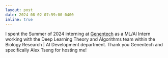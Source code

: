 ```yaml
---
layout: post
date: 2024-08-02 07:59:00-0400
inline: true
---
```


I spent the Summer of 2024 interning at [Genentech][gtech] as a ML/AI Intern working with the Deep Learning Theory and Algorithms team within the Biology Research | AI Development department. Thank you Genentech and specifically Alex Tseng for hosting me!

[gtech]: https://www.gene.com

